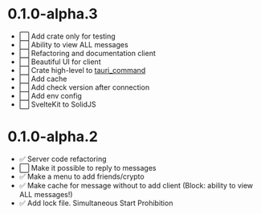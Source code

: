 # 0.1.0-alpha.3

- :white_large_square: Add crate only for testing
- :white_large_square: Ability to view ALL messages
- :white_large_square: Refactoring and documentation client
- :white_large_square: Beautiful UI for client
- :white_large_square: Crate high-level to [tauri_command](https://tauri.app/v1/guides/features/command)
- :white_large_square: Add cache
- :white_large_square: Add check version after connection
- :white_large_square: Add env config
- :white_large_square: SvelteKit to SolidJS

# 0.1.0-alpha.2

- :white_check_mark: Server code refactoring
- :white_large_square: Make it possible to reply to messages
- :white_check_mark: Make a menu to add friends/crypto
- :white_check_mark: Make cache for message without to add client (Block: ability to view ALL messages!)
- :white_check_mark: Add lock file. Simultaneous Start Prohibition
